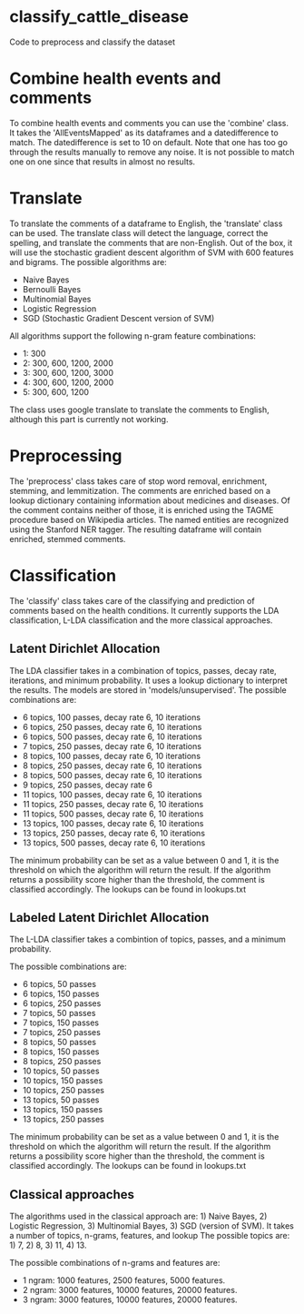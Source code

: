 # classify_cattle_disease
Code to preprocess and classify the dataset


# Combine health events and comments

To combine health events and comments you can use the 'combine' class. It takes the 'AllEventsMapped' as its dataframes and a datedifference to match. The datedifference is set to 10 on default. Note that one has too go through the results manually to remove any noise. It is not possible to match one on one since that results in almost no results.

# Translate

To translate the comments of a dataframe to English, the 'translate' class can be used. The translate class will detect the language, correct the spelling, and translate the comments that are non-English. Out of the box, it will use the stochastic gradient descent algorithm of SVM with 600 features and bigrams. The possible algorithms are:
- Naive Bayes
- Bernoulli Bayes
- Multinomial Bayes
- Logistic Regression
- SGD (Stochastic Gradient Descent version of SVM)

All algorithms support the following n-gram feature combinations:
- 1: 300
- 2: 300, 600, 1200, 2000
- 3: 300, 600, 1200, 3000
- 4: 300, 600, 1200, 2000
- 5: 300, 600, 1200

The class uses google translate to translate the comments to English, although this part is currently not working.

# Preprocessing

The 'preprocess' class takes care of stop word removal, enrichment, stemming, and lemmitization. The comments are enriched based on a lookup dictionary containing information about medicines and diseases. Of the comment contains neither of those, it is enriched using the TAGME procedure based on Wikipedia articles. The named entities are recognized using the Stanford NER tagger. The resulting dataframe will contain enriched, stemmed comments.

# Classification
The 'classify' class takes care of the classifying and prediction of comments based on the health conditions. It currently supports the LDA classification, L-LDA classification and the more classical approaches.

## Latent Dirichlet Allocation
The LDA classifier takes in a combination of topics, passes, decay rate, iterations, and minimum probability. It uses a lookup dictionary to interpret the results. The models are stored in 'models/unsupervised'.
The possible combinations are:
- 6 topics, 100 passes, decay rate 6, 10 iterations
- 6 topics, 250 passes, decay rate 6, 10 iterations
- 6 topics, 500 passes, decay rate 6, 10 iterations
- 7 topics, 250 passes, decay rate 6, 10 iterations
- 8 topics, 100 passes, decay rate 6, 10 iterations
- 8 topics, 250 passes, decay rate 6, 10 iterations 
- 8 topics, 500 passes, decay rate 6, 10 iterations
- 9 topics, 250 passes, decay rate 6
- 11 topics, 100 passes, decay rate 6, 10 iterations
- 11 topics, 250 passes, decay rate 6, 10 iterations
- 11 topics, 500 passes, decay rate 6, 10 iterations
- 13 topics, 100 passes, decay rate 6, 10 iterations
- 13 topics, 250 passes, decay rate 6, 10 iterations
- 13 topics, 500 passes, decay rate 6, 10 iterations

The minimum probability can be set as a value between 0 and 1, it is the threshold on which the algorithm will return the result. If the algorithm returns a possibility score higher than the threshold, the comment is classified accordingly.
The lookups can be found in lookups.txt

## Labeled Latent Dirichlet Allocation

The L-LDA classifier takes a combintion of topics, passes, and a minimum probability. 

The possible combinations are:
- 6 topics, 50 passes
- 6 topics, 150 passes
- 6 topics, 250 passes
- 7 topics, 50 passes
- 7 topics, 150 passes
- 7 topics, 250 passes
- 8 topics, 50 passes
- 8 topics, 150 passes
- 8 topics, 250 passes
- 10 topics, 50 passes
- 10 topics, 150 passes
- 10 topics, 250 passes
- 13 topics, 50 passes
- 13 topics, 150 passes
- 13 topics, 250 passes

The minimum probability can be set as a value between 0 and 1, it is the threshold on which the algorithm will return the result. If the algorithm returns a possibility score higher than the threshold, the comment is classified accordingly.
The lookups can be found in lookups.txt

## Classical approaches
The algorithms used in the classical approach are: 1) Naive Bayes, 2) Logistic Regression, 3) Multinomial Bayes, 3) SGD (version of SVM). It takes a number of topics, n-grams, features, and lookup
The possible topics are: 1) 7, 2) 8, 3) 11, 4) 13.

The possible combinations of n-grams and features are:
- 1 ngram: 1000 features, 2500 features, 5000 features.
- 2 ngram: 3000 features, 10000 features, 20000 features.
- 3 ngram: 3000 features, 10000 features, 20000 features.



